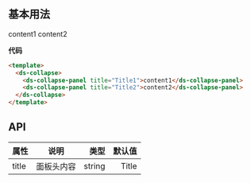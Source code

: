 ## 基本用法

<ds-collapse>
  <ds-collapse-panel title="Title1">content1</ds-collapse-panel>
  <ds-collapse-panel title="Title2">content2</ds-collapse-panel>
</ds-collapse>

**代码**

```html
<template>
  <ds-collapse>
    <ds-collapse-panel title="Title1">content1</ds-collapse-panel>
    <ds-collapse-panel title="Title2">content2</ds-collapse-panel>
  </ds-collapse>
</template>
```

<script setup>
  import DsCollapse from './components/Collapse/index.vue'
  import DsCollapsePanel from './components/CollapsePanel/index.vue'
</script>



## **API**

| 属性           | 说明           | 类型  | 默认值  |
| ------------- |:-------------:| -----:| -----: |
| title          | 面板头内容    | string| Title  |
